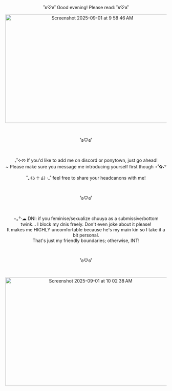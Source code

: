 <p align="center">˚ʚ♡ɞ˚ Good evening! Please read: ˚ʚ♡ɞ˚<br/></p>

<p align="center"><img width="528" height="339" alt="Screenshot 2025-09-01 at 9 58 46 AM" src="https://github.com/user-attachments/assets/da48d8ef-b771-4a60-b314-b52124d65c27" />
</p><br/>

<p align="center">˚ʚ♡ɞ˚</p><br/>


<p align="center">₊˚⊹ᰔ If you'd like to add me on discord or ponytown, just go ahead!<br/>~ Please make sure you message me introducing yourself first though ⋆˚✿˖°<br/><br/>˚₊‧꒰ა ♱ ໒꒱ ‧₊˚ feel free to share your headcanons with me!</p><br/>

<p align="center">˚ʚ♡ɞ˚</p><br/>

<p align="center">⋆｡°·☁︎ DNI: if you feminise/sexualize chuuya as a submissive/bottom twink... I block my dnis freely. Don't even joke about it please! <br/>It makes me HIGHLY uncomfortable because he's my main kin so I take it a bit personal.<br/>That's just my friendly boundaries; otherwise, INT!</p><br/>

<p align="center">˚ʚ♡ɞ˚</p><br/>

<p align="center"><img width="517" height="339" alt="Screenshot 2025-09-01 at 10 02 38 AM" src="https://github.com/user-attachments/assets/2eba94d2-abe2-4b85-b458-08b71f707856" />
</p><br/>
